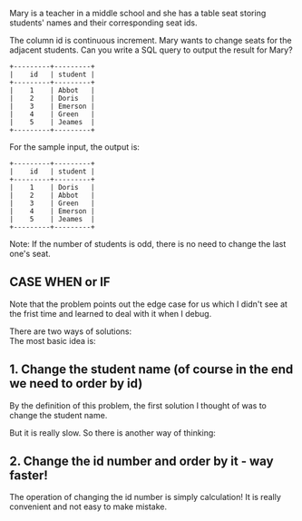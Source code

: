 Mary is a teacher in a middle school and she has a table seat storing students' names and their corresponding seat ids.

The column id is continuous increment.
Mary wants to change seats for the adjacent students.
Can you write a SQL query to output the result for Mary?

	+---------+---------+
	|    id   | student |
	+---------+---------+
	|    1    | Abbot   |
	|    2    | Doris   |
	|    3    | Emerson |
	|    4    | Green   |
	|    5    | Jeames  |
	+---------+---------+
For the sample input, the output is:

	+---------+---------+
	|    id   | student |
	+---------+---------+
	|    1    | Doris   |
	|    2    | Abbot   |
	|    3    | Green   |
	|    4    | Emerson |
	|    5    | Jeames  |
	+---------+---------+
Note:
If the number of students is odd, there is no need to change the last one's seat.

## CASE WHEN or IF

Note that the problem points out the edge case for us which I didn't see at the frist time and learned to deal with it when I debug.

There are two ways of solutions:  
The most basic idea is:  
## 1. Change the student name (of course in the end we need to order by id)

By the definition of this problem, the first solution I thought of was to change the student name.  

But it is really slow. So there is another way of thinking:

## 2. Change the id number and order by it - way faster!

The operation of changing the id number is simply calculation! It is really convenient and not easy to make mistake.